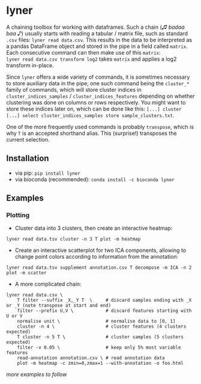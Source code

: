 # lyner
A chaining toolbox for working with dataframes.
Such a chain (*♫ badaa baa ♪*) usually starts with reading a tabular / matrix file, such as standard `.csv` files:
`lyner read data.csv`.
This results in the data to be interpreted as a pandas DataFrame object and stored in the pipe in a field called `matrix`.\
Each consecutive command can then make use of this `matrix`:\
`lyner read data.csv transform log2` takes `matrix` and applies a log2 transform in-place.

Since `lyner` offers a wide variety of commands, it is sometimes necessary to store auxiliary data in the pipe; one such command being the `cluster_*` family of commands, which will store cluster indices in `cluster_indices_samples` / `cluster_indices_features` depending on whether clustering was done on columns or rows respectively. You might want to store these indices later on, which can be done like this: `[...] cluster [...] select cluster_indices_samples store sample_clusters.txt`.

One of the more frequently used commands is probably `transpose`, which is why `T` is an accepted shorthand alias. This (surprise!) transposes the current selection.

## Installation
- via pip: `pip install lyner`
- via bioconda (recommended): `conda install -c bioconda lyner`

## Examples
### Plotting
- Cluster data into 3 clusters, then create an interactive heatmap:
```
lyner read data.tsv cluster -n 3 T plot -m heatmap
```

- Create an interactive scatterplot for two ICA components, allowing to change point colors according to information from the annotation:
```
lyner read data.tsv supplement annotation.csv T decompose -m ICA -n 2 plot -m scatter
```

- A more complicated chain:
```
lyner read data.csv \
    T filter --suffix _X,_Y T  \     # discard samples ending with _X or _Y (note transpose at start and end)
    filter --prefix U,V \            # discard features starting with U or V
    normalise unit \                 # normalise data to [0, 1]
    cluster -n 4 \                   # cluster features (4 clusters expected)
    T cluster -n 5 T \               # cluster samples (5 clusters expected)
    filter -v 0.05 \                 # keep only 5% most variable features
    read-annotation annotation.csv \ # read annotation data
    plot -m heatmap -c zmin=0,zmax=1 --with-annotation -o foo.html
```

*more examples to follow*
